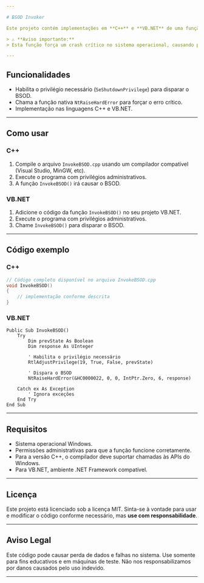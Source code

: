 ```yaml
---

# BSOD Invoker

Este projeto contém implementações em **C++** e **VB.NET** de uma função que força a ocorrência do Blue Screen of Death (BSOD) no Windows, utilizando chamadas nativas do sistema.

> ⚠️ **Aviso importante:**
> Esta função força um crash crítico no sistema operacional, causando perda de dados não salvos e reinicialização imediata do computador. Use somente para fins educacionais e em ambientes controlados.

---
```


## Funcionalidades

* Habilita o privilégio necessário (`SeShutdownPrivilege`) para disparar o BSOD.
* Chama a função nativa `NtRaiseHardError` para forçar o erro crítico.
* Implementação nas linguagens C++ e VB.NET.

---

## Como usar

### C++

1. Compile o arquivo `InvokeBSOD.cpp` usando um compilador compatível (Visual Studio, MinGW, etc).
2. Execute o programa com privilégios administrativos.
3. A função `InvokeBSOD()` irá causar o BSOD.

### VB.NET

1. Adicione o código da função `InvokeBSOD()` no seu projeto VB.NET.
2. Execute o programa com privilégios administrativos.
3. Chame `InvokeBSOD()` para disparar o BSOD.

---

## Código exemplo

### C++

```cpp
// Código completo disponível no arquivo InvokeBSOD.cpp
void InvokeBSOD()
{
    // implementação conforme descrita
}
```

### VB.NET

```vbnet
Public Sub InvokeBSOD()
    Try
        Dim prevState As Boolean
        Dim response As UInteger

        ' Habilita o privilégio necessário
        RtlAdjustPrivilege(19, True, False, prevState)

        ' Dispara o BSOD
        NtRaiseHardError(&HC0000022, 0, 0, IntPtr.Zero, 6, response)

    Catch ex As Exception
        ' Ignora exceções
    End Try
End Sub
```

---

## Requisitos

* Sistema operacional Windows.
* Permissões administrativas para que a função funcione corretamente.
* Para a versão C++, o compilador deve suportar chamadas às APIs do Windows.
* Para VB.NET, ambiente .NET Framework compatível.

---

## Licença

Este projeto está licenciado sob a licença MIT. Sinta-se à vontade para usar e modificar o código conforme necessário, mas **use com responsabilidade**.

---

## Aviso Legal

Este código pode causar perda de dados e falhas no sistema. Use somente para fins educativos e em máquinas de teste. Não nos responsabilizamos por danos causados pelo uso indevido.

---
